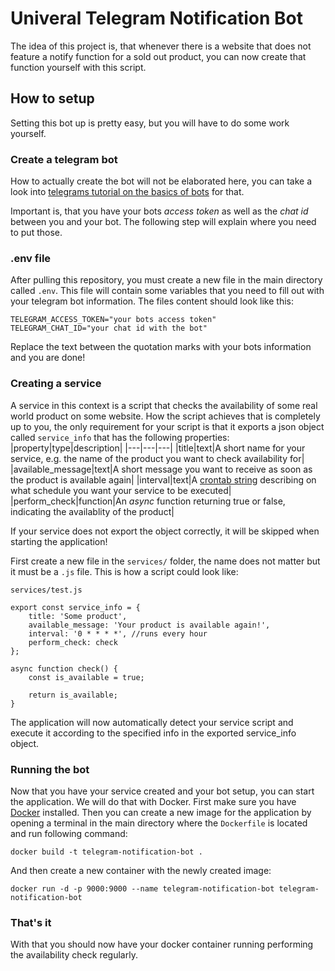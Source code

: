# Univeral Telegram Notification Bot
The idea of this project is, that whenever there is a website that does not feature a notify function for a sold out product, you can now create that function yourself with this script.


## How to setup
Setting this bot up is pretty easy, but you will have to do some work yourself.


### Create a telegram bot
How to actually create the bot will not be elaborated here, you can take a look into [telegrams tutorial on the basics of bots](https://core.telegram.org/bots/tutorial) for that.

Important is, that you have your bots *access token* as well as the *chat id* between you and your bot. The following step will explain where you need to put those.


### .env file
After pulling this repository, you must create a new file in the main directory called ```.env```.
This file will contain some variables that you need to fill out with your telegram bot information. The files content should look like this:
```
TELEGRAM_ACCESS_TOKEN="your bots access token"
TELEGRAM_CHAT_ID="your chat id with the bot"
```
Replace the text between the quotation marks with your bots information and you are done!


### Creating a service
A service in this context is a script that checks the availability of some real world product on some website. How the script achieves that is completely up to you, the only requirement for your script is that it exports a json object called ```service_info``` that has the following properties:
|property|type|description|
|---|---|---|
|title|text|A short name for your service, e.g. the name of the product you want to check availability for|
|available_message|text|A short message you want to receive as soon as the product is available again|
|interval|text|A [crontab string](https://cloud.google.com/scheduler/docs/configuring/cron-job-schedules?hl=en) describing on what schedule you want your service to be executed|
|perform_check|function|An *async* function returning true or false, indicating the availablity of the product|

If your service does not export the object correctly, it will be skipped when starting the application!

First create a new file in the ```services/``` folder, the name does not matter but it must be a ```.js``` file.
This is how a script could look like:

```services/test.js```
```
export const service_info = {
    title: 'Some product',
    available_message: 'Your product is available again!',
    interval: '0 * * * *', //runs every hour
    perform_check: check
};

async function check() {
    const is_available = true;

    return is_available;
}
```

The application will now automatically detect your service script and execute it according to the specified info in the exported service_info object.

### Running the bot
Now that you have your service created and your bot setup, you can start the application. We will do that with Docker.
First make sure you have [Docker](https://www.docker.com/) installed. Then you can create a new image for the application by opening a terminal in the main directory where the ```Dockerfile``` is located and run following command:

```docker build -t telegram-notification-bot .```

And then create a new container with the newly created image:

```docker run -d -p 9000:9000 --name telegram-notification-bot telegram-notification-bot```

### That's it
With that you should now have your docker container running performing the availability check regularly.
